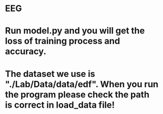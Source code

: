 # EEG
# Run model.py and you will get the loss of training process and accuracy.
# The dataset we use is "./Lab/Data/data/edf". When you run the program please check the path is correct in load_data file!
